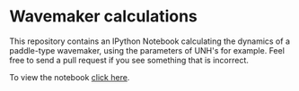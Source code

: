 Wavemaker calculations
======================

This repository contains an IPython Notebook calculating the dynamics of a paddle-type 
wavemaker, using the parameters of UNH's for example. 
Feel free to send a pull request if you see something that is incorrect.

To view the notebook [click here](http://nbviewer.ipython.org/github/petebachant/wavemaker-calcs/blob/master/notebook.ipynb).

